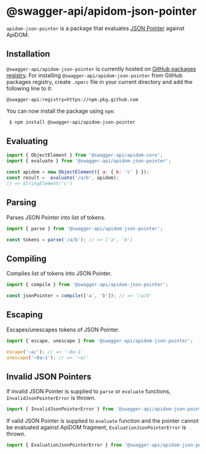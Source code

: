 # @swagger-api/apidom-json-pointer

`apidom-json-pointer` is a package that evaluates [JSON Pointer](https://datatracker.ietf.org/doc/html/rfc6901) against ApiDOM.

## Installation

`@swagger-api/apidom-json-pointer` is currently hosted on [GitHub packages registry](https://docs.github.com/en/packages/learn-github-packages/introduction-to-github-packages).
For installing `@swagger-api/apidom-json-pointer` from GitHub packages registry, create `.npmrc` file in your current directory and add
the following line to it:

```
@swagger-api:registry=https://npm.pkg.github.com
```

You can now install the package using `npm`:

```sh
 $ npm install @swagger-api/apidom-json-pointer
```
## Evaluating

```js
import { ObjectElement } from '@swagger-api/apidom-core';
import { evaluate } from '@swagger-api/apidom-json-pointer';

const apidom = new ObjectElement({ a: { b: 'c' } });
const result =  evaluate('/a/b', apidom);
// => StringElement('c')
```

## Parsing

Parses JSON Pointer into list of tokens.

```js
import { parse } from '@swagger-api/apidom-json-pointer';

const tokens = parse('/a/b'); // => ['a', 'b']
```

## Compiling

Compiles list of tokens into JSON Pointer.

```js
import { compile } from '@swagger-api/apidom-json-pointer';

const jsonPointer = compile(['a', 'b']); // => '/a/b'
```

## Escaping

Escapes/unescapes tokens of JSON Pointer.

```js
import { escape, unescape } from '@swagger-api/apidom-json-pointer';

escape('~a/'); // => '~0a~1'
unescape('~0a~1'); // => '~a/'
```

## Invalid JSON Pointers

If invalid JSON Pointer is supplied to `parse` or `evaluate` functions, `InvalidJsonPointerError`
is thrown.

```js
import { InvalidJsonPointerError } from '@swagger-api/apidom-json-pointer';
```

If valid JSON Pointer is supplied to `evaluate` function and the pointer cannot be evaluated against
ApiDOM fragment, `EvaluationJsonPointerError` is thrown.

```js
import { EvaluationJsonPointerError } from '@swagger-api/apidom-json-pointer';
```
